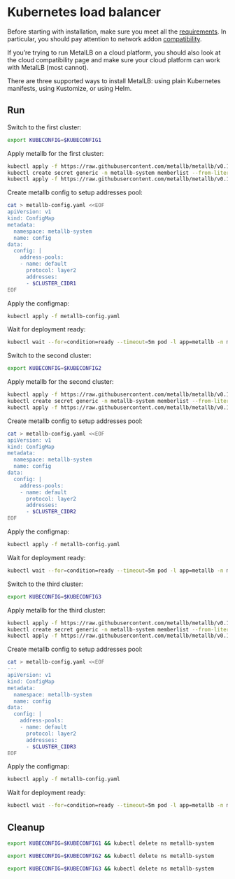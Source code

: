 # Kubernetes load balancer

Before starting with installation, make sure you meet all the [requirements](https://metallb.universe.tf/#requirements). In particular, you should pay attention to network addon [compatibility](https://metallb.universe.tf/installation/clouds/).

If you’re trying to run MetalLB on a cloud platform, you should also look at the cloud compatibility page and make sure your cloud platform can work with MetalLB (most cannot).

There are three supported ways to install MetalLB: using plain Kubernetes manifests, using Kustomize, or using Helm.

## Run

Switch to the first cluster:

```bash
export KUBECONFIG=$KUBECONFIG1
```

Apply metallb for the first cluster:
```bash
kubectl apply -f https://raw.githubusercontent.com/metallb/metallb/v0.10.2/manifests/namespace.yaml
kubectl create secret generic -n metallb-system memberlist --from-literal=secretkey="$(openssl rand -base64 128)" 
kubectl apply -f https://raw.githubusercontent.com/metallb/metallb/v0.10.2/manifests/metallb.yaml
```

Create metallb config to setup addresses pool:
```bash
cat > metallb-config.yaml <<EOF
apiVersion: v1
kind: ConfigMap
metadata:
  namespace: metallb-system
  name: config
data:
  config: |
    address-pools:
    - name: default
      protocol: layer2
      addresses:
      - $CLUSTER_CIDR1
EOF
```

Apply the configmap:
```bash
kubectl apply -f metallb-config.yaml
```

Wait for deployment ready:
```bash
kubectl wait --for=condition=ready --timeout=5m pod -l app=metallb -n metallb-system
```

Switch to the second cluster:
```bash
export KUBECONFIG=$KUBECONFIG2
```

Apply metallb for the second cluster:
```bash
kubectl apply -f https://raw.githubusercontent.com/metallb/metallb/v0.10.2/manifests/namespace.yaml
kubectl create secret generic -n metallb-system memberlist --from-literal=secretkey="$(openssl rand -base64 128)" 
kubectl apply -f https://raw.githubusercontent.com/metallb/metallb/v0.10.2/manifests/metallb.yaml
```
Create metallb config to setup addresses pool:
```bash
cat > metallb-config.yaml <<EOF
apiVersion: v1
kind: ConfigMap
metadata:
  namespace: metallb-system
  name: config
data:
  config: |
    address-pools:
    - name: default
      protocol: layer2
      addresses:
      - $CLUSTER_CIDR2
EOF
```

Apply the configmap:

```bash
kubectl apply -f metallb-config.yaml
```

Wait for deployment ready:
```bash
kubectl wait --for=condition=ready --timeout=5m pod -l app=metallb -n metallb-system
```


Switch to the third cluster:
```bash
export KUBECONFIG=$KUBECONFIG3
```

Apply metallb for the third cluster:
```bash
kubectl apply -f https://raw.githubusercontent.com/metallb/metallb/v0.10.2/manifests/namespace.yaml
kubectl create secret generic -n metallb-system memberlist --from-literal=secretkey="$(openssl rand -base64 128)" 
kubectl apply -f https://raw.githubusercontent.com/metallb/metallb/v0.10.2/manifests/metallb.yaml
```

Create metallb config to setup addresses pool:
```bash
cat > metallb-config.yaml <<EOF
---
apiVersion: v1
kind: ConfigMap
metadata:
  namespace: metallb-system
  name: config
data:
  config: |
    address-pools:
    - name: default
      protocol: layer2
      addresses:
      - $CLUSTER_CIDR3
EOF
```

Apply the configmap:

```bash
kubectl apply -f metallb-config.yaml
```

Wait for deployment ready:
```bash
kubectl wait --for=condition=ready --timeout=5m pod -l app=metallb -n metallb-system
```

## Cleanup


```bash
export KUBECONFIG=$KUBECONFIG1 && kubectl delete ns metallb-system 
```
```bash
export KUBECONFIG=$KUBECONFIG2 && kubectl delete ns metallb-system 
```
```bash
export KUBECONFIG=$KUBECONFIG3 && kubectl delete ns metallb-system 
```